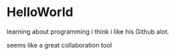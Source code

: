 # HelloWorld
learning about programming
i think i like his Github alot.

seems like a great collaboration tool
